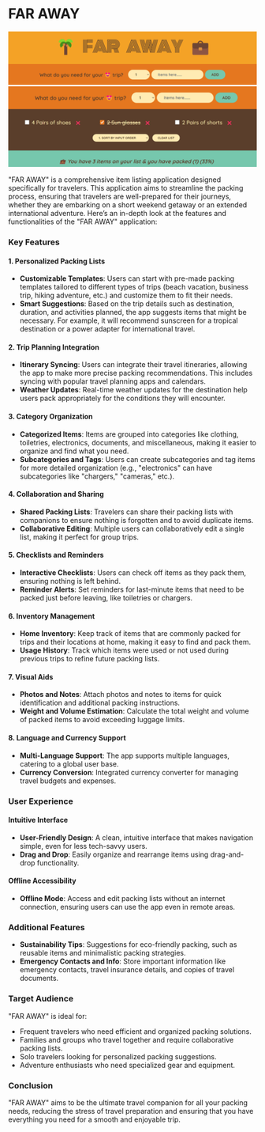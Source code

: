 # FAR AWAY

![far away](image.png)
![overview](image-1.png)

"FAR AWAY" is a comprehensive item listing application designed specifically for travelers. This application aims to streamline the packing process, ensuring that travelers are well-prepared for their journeys, whether they are embarking on a short weekend getaway or an extended international adventure. Here’s an in-depth look at the features and functionalities of the "FAR AWAY" application:

### Key Features

#### 1. **Personalized Packing Lists**

- **Customizable Templates**: Users can start with pre-made packing templates tailored to different types of trips (beach vacation, business trip, hiking adventure, etc.) and customize them to fit their needs.
- **Smart Suggestions**: Based on the trip details such as destination, duration, and activities planned, the app suggests items that might be necessary. For example, it will recommend sunscreen for a tropical destination or a power adapter for international travel.

#### 2. **Trip Planning Integration**

- **Itinerary Syncing**: Users can integrate their travel itineraries, allowing the app to make more precise packing recommendations. This includes syncing with popular travel planning apps and calendars.
- **Weather Updates**: Real-time weather updates for the destination help users pack appropriately for the conditions they will encounter.

#### 3. **Category Organization**

- **Categorized Items**: Items are grouped into categories like clothing, toiletries, electronics, documents, and miscellaneous, making it easier to organize and find what you need.
- **Subcategories and Tags**: Users can create subcategories and tag items for more detailed organization (e.g., "electronics" can have subcategories like "chargers," "cameras," etc.).

#### 4. **Collaboration and Sharing**

- **Shared Packing Lists**: Travelers can share their packing lists with companions to ensure nothing is forgotten and to avoid duplicate items.
- **Collaborative Editing**: Multiple users can collaboratively edit a single list, making it perfect for group trips.

#### 5. **Checklists and Reminders**

- **Interactive Checklists**: Users can check off items as they pack them, ensuring nothing is left behind.
- **Reminder Alerts**: Set reminders for last-minute items that need to be packed just before leaving, like toiletries or chargers.

#### 6. **Inventory Management**

- **Home Inventory**: Keep track of items that are commonly packed for trips and their locations at home, making it easy to find and pack them.
- **Usage History**: Track which items were used or not used during previous trips to refine future packing lists.

#### 7. **Visual Aids**

- **Photos and Notes**: Attach photos and notes to items for quick identification and additional packing instructions.
- **Weight and Volume Estimation**: Calculate the total weight and volume of packed items to avoid exceeding luggage limits.

#### 8. **Language and Currency Support**

- **Multi-Language Support**: The app supports multiple languages, catering to a global user base.
- **Currency Conversion**: Integrated currency converter for managing travel budgets and expenses.

### User Experience

#### Intuitive Interface

- **User-Friendly Design**: A clean, intuitive interface that makes navigation simple, even for less tech-savvy users.
- **Drag and Drop**: Easily organize and rearrange items using drag-and-drop functionality.

#### Offline Accessibility

- **Offline Mode**: Access and edit packing lists without an internet connection, ensuring users can use the app even in remote areas.

### Additional Features

- **Sustainability Tips**: Suggestions for eco-friendly packing, such as reusable items and minimalistic packing strategies.
- **Emergency Contacts and Info**: Store important information like emergency contacts, travel insurance details, and copies of travel documents.

### Target Audience

"FAR AWAY" is ideal for:

- Frequent travelers who need efficient and organized packing solutions.
- Families and groups who travel together and require collaborative packing lists.
- Solo travelers looking for personalized packing suggestions.
- Adventure enthusiasts who need specialized gear and equipment.

### Conclusion

"FAR AWAY" aims to be the ultimate travel companion for all your packing needs, reducing the stress of travel preparation and ensuring that you have everything you need for a smooth and enjoyable trip.
